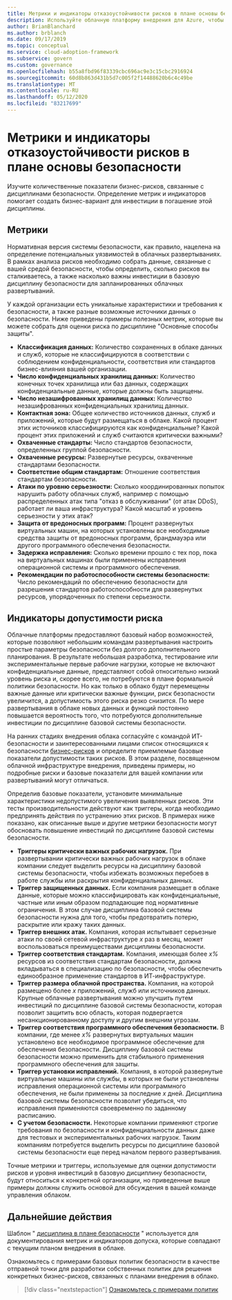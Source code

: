 ```yaml
---
title: Метрики и индикаторы отказоустойчивости рисков в плане основы безопасности.
description: Используйте облачную платформу внедрения для Azure, чтобы узнать, как количественно допуски рисков бизнеса, связанных с дисциплинами безопасности.
author: BrianBlanchard
ms.author: brblanch
ms.date: 09/17/2019
ms.topic: conceptual
ms.service: cloud-adoption-framework
ms.subservice: govern
ms.custom: governance
ms.openlocfilehash: b55a8fbd96f83339cbc696ac9e3c15cbc2916924
ms.sourcegitcommit: 60d8b863d431b5d7c005f2f14488620b6c4c49be
ms.translationtype: MT
ms.contentlocale: ru-RU
ms.lasthandoff: 05/12/2020
ms.locfileid: "83217699"
---
```

# <a name="risk-tolerance-metrics-and-indicators-in-the-security-baseline-discipline"></a>Метрики и индикаторы отказоустойчивости рисков в плане основы безопасности

Изучите количественные показатели бизнес-рисков, связанные с дисциплинами безопасности. Определение метрик и индикаторов помогает создать бизнес-вариант для инвестиции в погашение этой дисциплины.

## <a name="metrics"></a>Метрики

Нормативная версия системы безопасности, как правило, нацелена на определение потенциальных уязвимостей в облачных развертываниях. В рамках анализа рисков необходимо собрать данные, связанные с вашей средой безопасности, чтобы определить, сколько рисков вы сталкиваетесь, а также насколько важны инвестиции в базовую дисциплину безопасности для запланированных облачных развертываний.

У каждой организации есть уникальные характеристики и требования к безопасности, а также разные возможные источники данных о безопасности. Ниже приведены примеры полезных метрик, которые вы можете собрать для оценки риска по дисциплине "Основные способы защиты".

- **Классификация данных:** Количество сохраненных в облаке данных и служб, которые не классифицируются в соответствии с соблюдением конфиденциальности, соответствия или стандартов бизнес-влияния вашей организации.
- **Число конфиденциальных хранилищ данных:** Количество конечных точек хранилища или баз данных, содержащих конфиденциальные данные, которые должны быть защищены.
- **Число незашифрованных хранилищ данных:** Количество незашифрованных конфиденциальных хранилищ данных.
- **Контактная зона:** Общее количество источников данных, служб и приложений, которые будут размещаться в облаке. Какой процент этих источников классифицируются как конфиденциальные? Какой процент этих приложений и служб считаются критически важными?
- **Охваченные стандарты:** Число стандартов безопасности, определенных группой безопасности.
- **Охваченные ресурсы:** Развернутые ресурсы, охваченные стандартами безопасности.
- **Соответствие общим стандартам:** Отношение соответствия стандартам безопасности.
- **Атаки по уровню серьезности:** Сколько координированных попыток нарушить работу облачных служб, например с помощью распределенных атак типа "отказ в обслуживании" (от атак DDoS), работает ли ваша инфраструктура? Какой масштаб и уровень серьезности у этих атак?
- **Защита от вредоносных программ:** Процент развернутых виртуальных машин, на которых установлены все необходимые средства защиты от вредоносных программ, брандмауэра или другого программного обеспечения безопасности.
- **Задержка исправления:** Сколько времени прошло с тех пор, пока на виртуальных машинах были применены исправления операционной системы и программного обеспечения.
- **Рекомендации по работоспособности системы безопасности:** Число рекомендаций по обеспечению безопасности для разрешения стандартов работоспособности для развернутых ресурсов, упорядоченных по степени серьезности.

## <a name="risk-tolerance-indicators"></a>Индикаторы допустимости риска

Облачные платформы предоставляют базовый набор возможностей, которые позволяют небольшим командам развертывания настроить простые параметры безопасности без долгого дополнительного планирования. В результате небольшая разработка, тестирование или экспериментальные первые рабочие нагрузки, которые не включают конфиденциальные данные, представляют собой относительно низкий уровень риска и, скорее всего, не потребуются в плане формальной политики безопасности. Но как только в облако будут перемещены важные данные или критически важные функции, риск безопасности увеличится, а допустимость этого риска резко снизится. По мере развертывания в облаке новых данных и функций постоянно повышается вероятность того, что потребуются дополнительные инвестиции по дисциплине базовой системы безопасности.

На ранних стадиях внедрения облака согласуйте с командой ИТ-безопасности и заинтересованными лицами список относящихся к безопасности [бизнес-рисков](./business-risks.md) и определите приемлемые базовые показатели допустимости таких рисков. В этом разделе, посвященном облачной инфраструктуре внедрения, приведены примеры, но подробные риски и базовые показатели для вашей компании или развертываний могут отличаться.

Определив базовые показатели, установите минимальные характеристики недопустимого увеличения выявленных рисков. Эти тесты производительности действуют как триггеры, когда необходимо предпринять действия по устранению этих рисков. В примерах ниже показано, как описанные выше и другие метрики безопасности могут обосновать повышение инвестиций по дисциплине базовой системы безопасности.

- **Триггеры критически важных рабочих нагрузок.** При развертывании критически важных рабочих нагрузок в облаке компании следует выделить ресурсы на дисциплину базовой системы безопасности, чтобы избежать возможных перебоев в работе службы или раскрытия конфиденциальных данных.
- **Триггер защищенных данных.** Если компания размещает в облаке данные, которые можно классифицировать как конфиденциальные, частные или иным образом подпадающие под нормативные ограничения. В этом случае дисциплина базовой системы безопасности нужна для того, чтобы предотвратить потерю, раскрытие или кражу таких данных.
- **Триггер внешних атак.** Компания, которая испытывает серьезные атаки по своей сетевой инфраструктуре _x_ раз в месяц, может воспользоваться преимуществами дисциплины безопасности.
- **Триггер соответствия стандартам.** Компания, имеющая более _x%_ ресурсов из соответствия стандартам безопасности, должна вкладываться в специализацию по безопасности, чтобы обеспечить единообразное применение стандартов в ИТ-инфраструктуре.
- **Триггер размера облачной пространства.** Компания, на которой размещено более _x_ приложений, служб или источников данных. Крупные облачные развертывания можно улучшить путем инвестиций по дисциплине базовой системы безопасности, которая позволит защитить всю область, которая подвергается несанкционированному доступу и другим внешним угрозам.
- **Триггер соответствия программного обеспечения безопасности.** В компании, где менее _x%_ развернутых виртуальных машин установлено все необходимое программное обеспечение для обеспечения безопасности. Дисциплину базовой системы безопасности можно применить для стабильного применения программного обеспечения для защиты.
- **Триггер установки исправлений.** Компания, в которой развернутые виртуальные машины или службы, в которых не были установлены исправления операционной системы или программного обеспечения, не были применены за последние _x_ дней. Дисциплина базовой системы безопасности позволит убедиться, что исправления применяются своевременно по заданному расписанию.
- **С учетом безопасности.** Некоторые компании применяют строгие требования по безопасности и конфиденциальности данных даже для тестовых и экспериментальных рабочих нагрузок. Таким компаниям потребуется выделить ресурсы по дисциплине базовой системы безопасности еще перед началом первого развертывания.

Точные метрики и триггеры, используемые для оценки допустимости рисков и уровня инвестиций в базовую дисциплину безопасности, будут относиться к конкретной организации, но приведенные выше примеры должны служить основой для обсуждения в вашей команде управления облаком.

## <a name="next-steps"></a>Дальнейшие действия

Шаблон " [дисциплина в плане безопасности](./template.md) " используется для документирования метрик и индикаторов допуска, которые совпадают с текущим планом внедрения в облаке.

Ознакомьтесь с примерами базовых политик безопасности в качестве отправной точки для разработки собственных политик для решения конкретных бизнес-рисков, связанных с планами внедрения в облако.

> [!div class="nextstepaction"]
> [Ознакомьтесь с примерами политик](./policy-statements.md)

